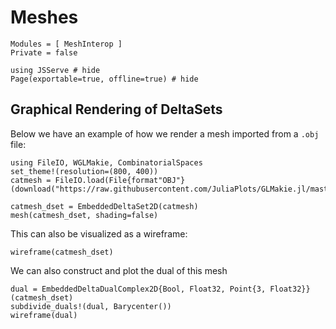 # Meshes

```@autodocs
Modules = [ MeshInterop ]
Private = false
```

```@example 1
using JSServe # hide
Page(exportable=true, offline=true) # hide
```

## Graphical Rendering of DeltaSets

Below we have an example of how we render a mesh imported from a `.obj` file:
```@example 1
using FileIO, WGLMakie, CombinatorialSpaces
set_theme!(resolution=(800, 400))
catmesh = FileIO.load(File{format"OBJ"}(download("https://raw.githubusercontent.com/JuliaPlots/GLMakie.jl/master/src/GLVisualize/assets/cat.obj")))

catmesh_dset = EmbeddedDeltaSet2D(catmesh)
mesh(catmesh_dset, shading=false)
```

This can also be visualized as a wireframe:
```@example 1
wireframe(catmesh_dset)
```

We can also construct and plot the dual of this mesh
```@example 1
dual = EmbeddedDeltaDualComplex2D{Bool, Float32, Point{3, Float32}}(catmesh_dset)
subdivide_duals!(dual, Barycenter())
wireframe(dual)
```
